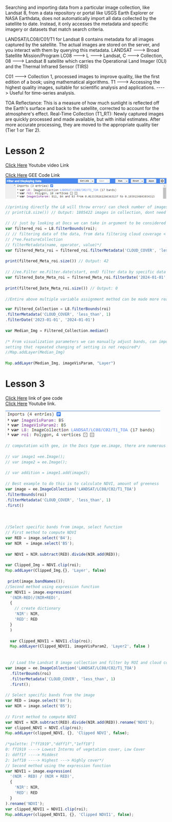 
Searching and importing data from a particular image collection, like Landsat 8, from a data
repository or portal like USGS Earth Explorer or NASA Earthdata, does not automatically import 
all data collected by the satellite to date. Instead, it only accesses the metadata and specific 
imagery or datasets that match search criteria.                                             

LANDSAT/LC08/C01/T1 for Landsat 8 contains metadata for all images captured by the satellite. 
The actual images are stored on the server, and you interact with them by querying this metadata.
LANDSAT ---> Broad Satellite Mission/Program
LC08 ---> L ---> Landsat, C ---> Collection, 08 ---> Landsat 8 satellite which carries the Operational 
Land Imager (OLI) and the Thermal Infrared Sensor (TIRS)                                    

C01 ---> Collection 1, processed images to improve quality, like the first edition of a book; using 
mathematical algorithms.
T1 ---> Accessing the highest quality images, suitable for scientific analysis and applications.
----> Useful for time-series analysis.
 
TOA Reflectance: This is a measure of how much sunlight is reflected off the Earth's surface 
and back to the satellite, corrected to account for the atmosphere's effect.
Real-Time Collection (T1_RT): Newly captured images are quickly processed and made available,
but with initial estimates. After more accurate processing, they are moved to the appropriate 
quality tier (Tier 1 or Tier 2).                                        

# Lesson 2


[Click Here](https://youtu.be/4w6Mt6HTC2I?si=dHYy8Oual5L89fpu) Youtube video Link                                                                         

[Click Here](https://code.earthengine.google.com/?scriptPath=users%2Fjeewanrai%2Fjeewan66%3AFilter%20and%20Displaying%20Data) GEE Code Link
![alt text](image-34.png)


```js
//printing directly the L8 will throw error/ can check number of images in collection
// print(L8.size()) // Output: 1805422 images in collection, dont need all the images, filter based on requirement

// // just by looking at Docs we can take in argument to be considered inside of function, create an object
var filtered_roi = L8.filterBounds(roi);
// // filtering data of the data, from data filtering cloud coverage < 1%
// /*ee.FeatureCollection
// filterMetadata(name, operator, value)*/
var filtered_Meta_roi = filtered_roi.filterMetadata('CLOUD_COVER', 'less_than', 1)

print(filtered_Meta_roi.size()) // Output: 42

// //ee.Filter ee.Filter.date(start, end) filter data by specific data
var filtered_Date_Meta_roi = filtered_Meta_roi.filterDate('2024-01-01', '2024-04-30')

print(filtered_Date_Meta_roi.size()) // Output: 0

//Entire above multiple variable assignment method can be made more readable by using following method
```

```js
var Filtered_Collection = L8.filterBounds(roi)
.filterMetadata('CLOUD_COVER', 'less_than', 1)
.filterDate('2023-01-01', '2024-01-01')

var Median_Img = Filtered_Collection.median()

/* From visualization parameters we can manually adjust bands, can import visulization
setting that repeated changing of setting is not required*/
//Map.addLayer(Median_Img)

Map.addLayer(Median_Img, imageVisParam, "Layer")
```                                                                         

# Lesson 3                                                              
[Click Here](https://code.earthengine.google.com/9668f684c11637e9930d95893bad0e55) link of gee code                         
[Click Here](https://youtu.be/euGOBuD460E?si=ZPuv-0Spe3-fpB3N) Youtube link.

![alt text](image-35.png)
```js
// computation with gee, in the Docs type ee.image, there are numerous methods to do computation

// var image1 =ee.Image();
// var image2 = ee.Image();

// var addition = image1.add(image2);

// Best example to do this is to calculate NDVI, amount of greeness
var image = ee.ImageCollection('LANDSAT/LC08/C02/T1_TOA')
.filterBounds(roi)
.filterMetadata('CLOUD_COVER', 'less_than', 1)
.first()
 

 
//Select specific bands from image, select function 
// First method to compute NDVI
var RED = image.select('B4');
var NIR  = image.select('B5');

var NDVI = NIR.subtract(RED).divide(NIR.add(RED));
 
var Clipped_Img = NDVI.clip(roi);
Map.addLayer(Clipped_Img,{}, 'Layer', false)
 
 print(image.bandNames());
//Second method using expression function
var NDVI1 = image.expression(
  '(NIR-RED)/(NIR+RED)',
  {
    // create dictionary
    'NIR': NIR,
    'RED': RED
  }
  )
  
  var Clipped_NDVI1 = NDVI1.clip(roi);
  Map.addLayer(Clipped_NDVI1, imageVisParam2, 'Layer2', false )
  
  
  // Load the Landsat 8 image collection and filter by ROI and cloud cover
var image = ee.ImageCollection('LANDSAT/LC08/C02/T1_TOA')
  .filterBounds(roi)
  .filterMetadata('CLOUD_COVER', 'less_than', 1)
  .first();

// Select specific bands from the image
var RED = image.select('B4');
var NIR = image.select('B5');

// First method to compute NDVI
var NDVI = NIR.subtract(RED).divide(NIR.add(RED)).rename('NDVI');
var clipped_NDVI = NDVI.clip(roi);
Map.addLayer(clipped_NDVI, {}, 'Clipped NDVI', false);

/*palette: ["ff1919","ddff1f","1eff10"]
0: ff1919 ----> Lowest Interms of vegetation cover, Low Cover
1: ddff1f ----> Middest
2: 1eff10 ----> Highest ---> Highly cover*/
// Second method using the expression function
var NDVI1 = image.expression(
  '(NIR - RED) / (NIR + RED)',
  {
    'NIR': NIR,
    'RED': RED
  }
).rename('NDVI');
var clipped_NDVI1 = NDVI1.clip(roi);
Map.addLayer(clipped_NDVI1, {}, 'Clipped NDVI1', false);




```